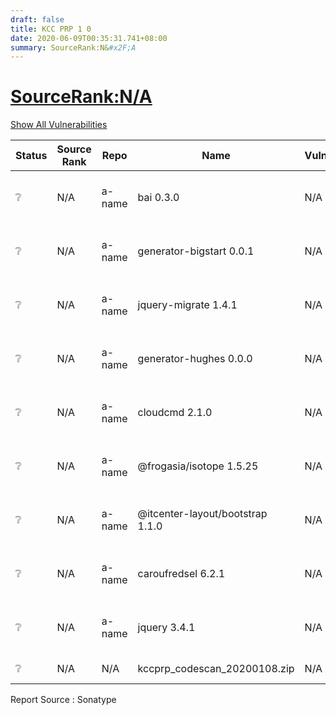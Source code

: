 ```yaml
---
draft: false
title: KCC PRP 1 0
date: 2020-06-09T00:35:31.741+08:00
summary: SourceRank:N&#x2F;A
---
```


# <u>SourceRank:N&#x2F;A</u>

<a onclick="var x=document.getElementsByName('vulnerabilities');var y=[...x].filter(e=>e.style.display=='none').length==0?'none':'block';x.forEach(e=>e.style.display=y);this.innerHTML=y=='none'?'Show All Vulnerabilities':'Hide All Vulnerabilities'" href="javascript:void(0)">Show All Vulnerabilities</a>

| Status | Source<br/>Rank | Repo | Name | Vulnerabilities | Remarks |
| - | - | - | - | - | - |
|❔|N/A|a-name|bai 0.3.0|N/A|Unknown Repo<br/>by SonaType|
|❔|N/A|a-name|generator-bigstart 0.0.1|N/A|Unknown Repo<br/>by SonaType|
|❔|N/A|a-name|jquery-migrate 1.4.1|N/A|Unknown Repo<br/>by SonaType|
|❔|N/A|a-name|generator-hughes 0.0.0|N/A|Unknown Repo<br/>by SonaType|
|❔|N/A|a-name|cloudcmd 2.1.0|N/A|Unknown Repo<br/>by SonaType|
|❔|N/A|a-name|@frogasia/isotope 1.5.25|N/A|Unknown Repo<br/>by SonaType|
|❔|N/A|a-name|@itcenter-layout/bootstrap 1.1.0|N/A|Unknown Repo<br/>by SonaType|
|❔|N/A|a-name|caroufredsel 6.2.1|N/A|Unknown Repo<br/>by SonaType|
|❔|N/A|a-name|jquery 3.4.1|N/A|Unknown Repo<br/>by SonaType|
|❔|N/A|N/A|kccprp_codescan_20200108.zip|N/A|Unknown component|


Report Source : Sonatype
